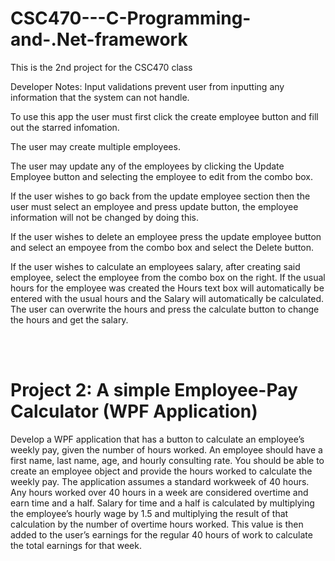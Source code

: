 # CSC470---C-Programming-and-.Net-framework
This is the 2nd project for the CSC470 class

Developer Notes:
Input validations prevent user from inputting any information that the system can not handle.

To use this app the user must first click the create employee button and fill out the starred infomation.

The user may create multiple employees.

The user may update any of the employees by clicking the Update Employee button and selecting the employee to edit from the combo box.

If the user wishes to go back from the update employee section then the user must select an employee and press update button, the employee information will not be changed by doing this.

If the user wishes to delete an employee press the update employee button and select an empoyee from the combo box and select the Delete button.

If the user wishes to calculate an employees salary, after creating said employee, select the employee from the combo box on the right.  If the usual hours for the employee was created the Hours text box will automatically be entered with the usual hours and the Salary will automatically be calculated.  The user can overwrite the hours and press the calculate button to change the hours and get the salary.


<br><br>
# Project 2: A simple Employee-Pay Calculator (WPF Application)
Develop a WPF application that has a button to calculate an employee’s weekly pay,
given the number of hours worked. An employee should have a first name, last name,
age, and hourly consulting rate. You should be able to create an employee object and
provide the hours worked to calculate the weekly pay. The application assumes a
standard workweek of 40 hours. Any hours worked over 40 hours in a week are
considered overtime and earn time and a half. Salary for time and a half is calculated
by multiplying the employee’s hourly wage by 1.5 and multiplying the result of that
calculation by the number of overtime hours worked. This value is then added to the
user’s earnings for the regular 40 hours of work to calculate the total earnings for that
week.
